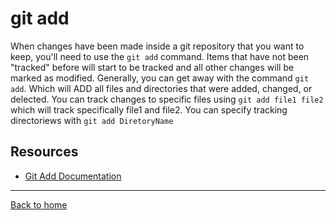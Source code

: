 # git add
When changes have been made inside a git repository that you want to keep, you'll need to use the `git add` command.
Items that have not been "tracked" before will start to be tracked and all other changes will be marked as modified.
Generally, you can get away with the command `git add`. Which will ADD all files and directories that were added, changed, or delected.
You can track changes to specific files using `git add file1 file2` which will track specifically file1 and file2.
You can specify tracking directoriews with `git add DiretoryName`
## Resources
- [Git Add Documentation](https://git-scm.com/docs/git-add)
---
[Back to home](../README.md)
